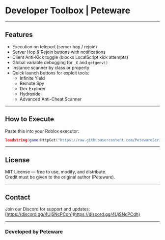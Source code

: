# Developer Toolbox | Peteware

---

## Features

- Execution on teleport (server hop / rejoin)
- Server Hop & Rejoin buttons with notifications
- Client Anti-Kick toggle (blocks LocalScript kick attempts)
- Global variable debugging for `_G` and `getgenv()`
- Instance scanner by class or property
- Quick launch buttons for exploit tools:
  - Infinite Yield
  - Remote Spy
  - Dex Explorer
  - Hydroxide
  - Advanced Anti-Cheat Scanner

---

## How to Execute

Paste this into your Roblox executor:

```lua
loadstring(game:HttpGet("https://raw.githubusercontent.com/PetewareScripts/Developers-Toolbox-Peteware/refs/heads/main/main.lua", true))()
```

---

## License

MIT License — free to use, modify, and distribute.  
Credit must be given to the original author (Peteware).

---

## Contact

Join our Discord for support and updates:  
[https://discord.gg/4UjSNcPCdh](https://discord.gg/4UjSNcPCdh)

---

### Developed by Peteware
